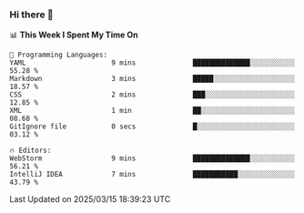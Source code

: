 ### Hi there 👋

<!--
**asdf12303116/asdf12303116** is a ✨ _special_ ✨ repository because its `README.md` (this file) appears on your GitHub profile.

Here are some ideas to get you started:

- 🔭 I’m currently working on ...
- 🌱 I’m currently learning ...
- 👯 I’m looking to collaborate on ...
- 🤔 I’m looking for help with ...
- 💬 Ask me about ...
- 📫 How to reach me: ...
- 😄 Pronouns: ...
- ⚡ Fun fact: ...
-->

<!--START_SECTION:waka-->
📊 **This Week I Spent My Time On** 

```text
💬 Programming Languages: 
YAML                     9 mins              ██████████████░░░░░░░░░░░   55.28 % 
Markdown                 3 mins              █████░░░░░░░░░░░░░░░░░░░░   18.57 % 
CSS                      2 mins              ███░░░░░░░░░░░░░░░░░░░░░░   12.85 % 
XML                      1 min               ██░░░░░░░░░░░░░░░░░░░░░░░   08.68 % 
GitIgnore file           0 secs              █░░░░░░░░░░░░░░░░░░░░░░░░   03.12 % 

🔥 Editors: 
WebStorm                 9 mins              ██████████████░░░░░░░░░░░   56.21 % 
IntelliJ IDEA            7 mins              ███████████░░░░░░░░░░░░░░   43.79 % 
```


 Last Updated on 2025/03/15 18:39:23 UTC
<!--END_SECTION:waka-->
